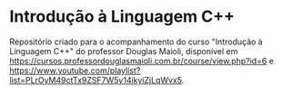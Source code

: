# Introdução à Linguagem C++
 Repositório criado para o acompanhamento do curso "Introdução à Linguagem C++" do professor Douglas Maioli, disponível em https://cursos.professordouglasmaioli.com.br/course/view.php?id=6 e https://www.youtube.com/playlist?list=PLrOyM49ctTx9ZSF7W5y14ikyiZjLqWvx5.
